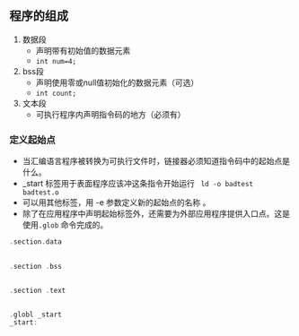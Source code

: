 ## 程序的组成
1. 数据段
    - 声明带有初始值的数据元素
    - `int num=4;`
2. bss段
    - 声明使用零或null值初始化的数据元素（可选）
    - `int count;`
3. 文本段
    - 可执行程序内声明指令码的地方（必须有）

### 定义起始点
- 当汇编语言程序被转换为可执行文件时，链接器必须知道指令码中的起始点是什么。
- _start 标签用于表面程序应该冲这条指令开始运行 ` ld -o badtest badtest.o`
- 可以用其他标签，用 -e 参数定义新的起始点的名称 。
- 除了在应用程序中声明起始标签外，还需要为外部应用程序提供入口点。这是使用`.glob` 命令完成的。

```c++
.section.data
    

.section .bss


.section .text


.globl _start
_start:


```